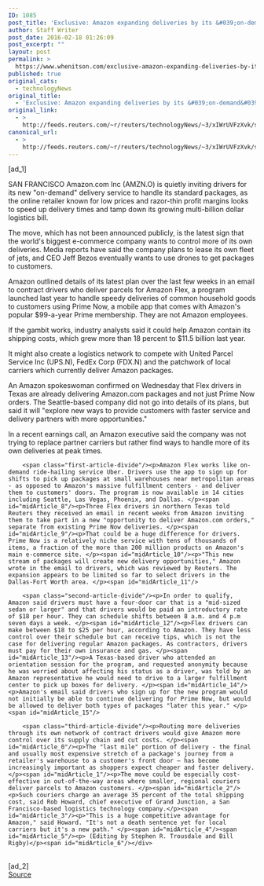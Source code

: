 ```yaml
---
ID: 1085
post_title: 'Exclusive: Amazon expanding deliveries by its &#039;on-demand&#039; drivers'
author: Staff Writer
post_date: 2016-02-18 01:26:09
post_excerpt: ""
layout: post
permalink: >
  https://www.whenitson.com/exclusive-amazon-expanding-deliveries-by-its-on-demand-drivers/
published: true
original_cats:
  - technologyNews
original_title:
  - 'Exclusive: Amazon expanding deliveries by its &#039;on-demand&#039; drivers'
original_link:
  - >
    http://feeds.reuters.com/~r/reuters/technologyNews/~3/xIWrUVFzXvk/story01.htm
canonical_url:
  - >
    http://feeds.reuters.com/~r/reuters/technologyNews/~3/xIWrUVFzXvk/story01.htm
---
```

 [ad_1]
<br><div id="articleText">
<span id="midArticle_start"/>

<span id="midArticle_0"/><span class="focusParagraph" readability="6"><p><span class="articleLocation">SAN FRANCISCO</span> Amazon.com Inc (<span id="symbol_AMZN.O_0">AMZN.O</span>) is quietly inviting drivers for its new "on-demand" delivery service to handle its standard packages, as the online retailer known for low prices and razor-thin profit margins looks to speed up delivery times and tamp down its growing multi-billion dollar logistics bill. </p></span><span id="midArticle_1"/><p>The move, which has not been announced publicly, is the latest sign that the world's biggest e-commerce company wants to control more of its own deliveries. Media reports have said the company plans to lease its own fleet of jets, and CEO Jeff Bezos  eventually wants to use drones to get packages to customers. </p><span id="midArticle_2"/><p>Amazon outlined details of its latest plan over the last few weeks in an email to contract drivers who deliver parcels for Amazon Flex, a program launched last year to handle speedy deliveries of common household goods to customers using Prime Now, a mobile app that comes with Amazon's popular $99-a-year Prime membership. They are not Amazon employees. </p><span id="midArticle_3"/><p>If the gambit works, industry analysts said it could help Amazon contain its shipping costs, which grew more than 18 percent to $11.5 billion last year. </p><span id="midArticle_4"/><p>It might also create a logistics network to compete with United Parcel Service Inc (<span id="symbol_UPS.N_1">UPS.N</span>), FedEx Corp (<span id="symbol_FDX.N_2">FDX.N</span>) and the patchwork of local carriers which currently deliver Amazon packages.</p><span id="midArticle_5"/><p>An Amazon spokeswoman confirmed on Wednesday that Flex drivers in Texas are already delivering Amazon.com packages and not just Prime Now orders. The Seattle-based company did not go into details of its plans, but said it will "explore new ways to provide customers with faster service and delivery partners with more opportunities." </p><span id="midArticle_6"/><p>In a recent earnings call, an Amazon executive said the company was not trying to replace partner carriers but rather find ways to handle more of its own deliveries at peak times.</p><span id="midArticle_7"/>
        
        <span class="first-article-divide"/><p>Amazon Flex works like on-demand ride-hailing service Uber. Drivers use the app to sign up for shifts to pick up packages at small warehouses near metropolitan areas - as opposed to Amazon's massive fulfillment centers - and deliver them to customers' doors. The program is now available in 14 cities including Seattle, Las Vegas, Phoenix, and Dallas. </p><span id="midArticle_8"/><p>Three Flex drivers in northern Texas told Reuters they received an email in recent weeks from Amazon inviting them to take part in a new "opportunity to deliver Amazon.com orders," separate from existing Prime Now deliveries. </p><span id="midArticle_9"/><p>That could be a huge difference for drivers. Prime Now is a relatively niche service with tens of thousands of items, a fraction of the more than 200 million products on Amazon's main e-commerce site. </p><span id="midArticle_10"/><p>"This new stream of packages will create new delivery opportunities," Amazon wrote in the email to drivers, which was reviewed by Reuters. The expansion appears to be limited so far to select drivers in the Dallas-Fort Worth area. </p><span id="midArticle_11"/>
        
        <span class="second-article-divide"/><p>In order to qualify, Amazon said drivers must have a four-door car that is a "mid-sized sedan or larger" and that drivers would be paid an introductory rate of $18 per hour. They can schedule shifts between 8 a.m. and 4 p.m seven days a week. </p><span id="midArticle_12"/><p>Flex drivers can make between $18 to $25 per hour, according to Amazon. They have less control over their schedule but can receive tips, which is not the case for delivering regular Amazon packages. As contractors, drivers must pay for their own insurance and gas. </p><span id="midArticle_13"/><p>A Texas-based driver who attended an orientation session for the program, and requested anonymity because he was worried about affecting his status as a driver, was told by an Amazon representative he would need to drive to a larger fulfillment center to pick up boxes for delivery. </p><span id="midArticle_14"/><p>Amazon's email said drivers who sign up for the new program would not initially be able to continue delivering for Prime Now, but would be allowed to deliver both types of packages "later this year." </p><span id="midArticle_15"/>
        
        <span class="third-article-divide"/><p>Routing more deliveries through its own network of contract drivers would give Amazon more control over its supply chain and cut costs. </p><span id="midArticle_0"/><p>The "last mile" portion of delivery - the final and usually most expensive stretch of a package's journey from a retailer's warehouse to a customer's front door – has become increasingly important as shoppers expect cheaper and faster delivery.</p><span id="midArticle_1"/><p>The move could be especially cost-effective in out-of-the-way areas where smaller, regional couriers deliver parcels to Amazon customers. </p><span id="midArticle_2"/><p>Such couriers charge an average 35 percent of the total shipping cost, said Rob Howard, chief executive of Grand Junction, a San Francisco-based logistics technology company.</p><span id="midArticle_3"/><p>"This is a huge competitive advantage for Amazon," said Howard. "It's not a death sentence yet for local carriers but it's a new path." </p><span id="midArticle_4"/><span id="midArticle_5"/><p> (Editing by Stephen R. Trousdale and Bill Rigby)</p><span id="midArticle_6"/></div>
<br>[ad_2]
<br><a href="http://feeds.reuters.com/~r/reuters/technologyNews/~3/xIWrUVFzXvk/story01.htm">Source </a>